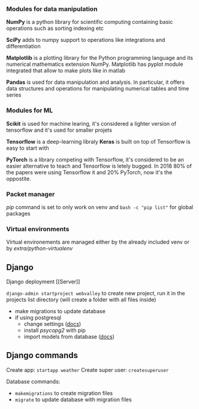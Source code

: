 ### Modules for data manipulation
**NumPy** is a python library for scientific computing containing basic operations such as sorting indexing etc

**SciPy** adds to numpy support to operations like integrations and differentiation

**Matplotlib** is a plotting library for the Python programming language and its numerical mathematics extension NumPy. Matplotlib has pyplot module integrated that allow to make plots like in matlab

**Pandas** is used for data manipulation and analysis. In particular, it offers data structures and operations for manipulating numerical tables and time series

### Modules for ML
**Scikit** is used for machine learing, it's considered a lighter version of tensorflow and it's used for smaller projets

**Tensorflow** is a deep-learning libraly
**Keras** is built on top of Tensorflow is easy to start with

**PyTorch** is a library competing with Tensorflow, it's considered to be an easier alternative to teach and Tensorflow is letely bugged. In 2018 80% of the papers were using Tensorflow it and 20% PyTorch, now it's the oppostite.

### Packet manager
*pip* command is set to only work on venv and `bash -c "pip list"` for global packages

### Virtual environments
Virtual environements are managed either by the already included venv or by _extra/python-virtualenv_

## Django
Django deployment [[Server]]

`django-admin startproject webvalley` to create new project, run it in the projects list directory (will create a folder with all files inside)
-   make migrations to update database
-   if using postgresql
	-   change settings ([docs](https://docs.djangoproject.com/en/dev/ref/settings/))
	-   install _psycopg2_ with pip
	-   import models from database ([docs](https://docs.djangoproject.com/en/2.2/howto/legacy-databases/))

## Django commands
Create app: `startapp weather`
Create super user: `createsuperuser`

Database commands:
- `makemigrations` to create migration files
- `migrate` to update database with migration files
